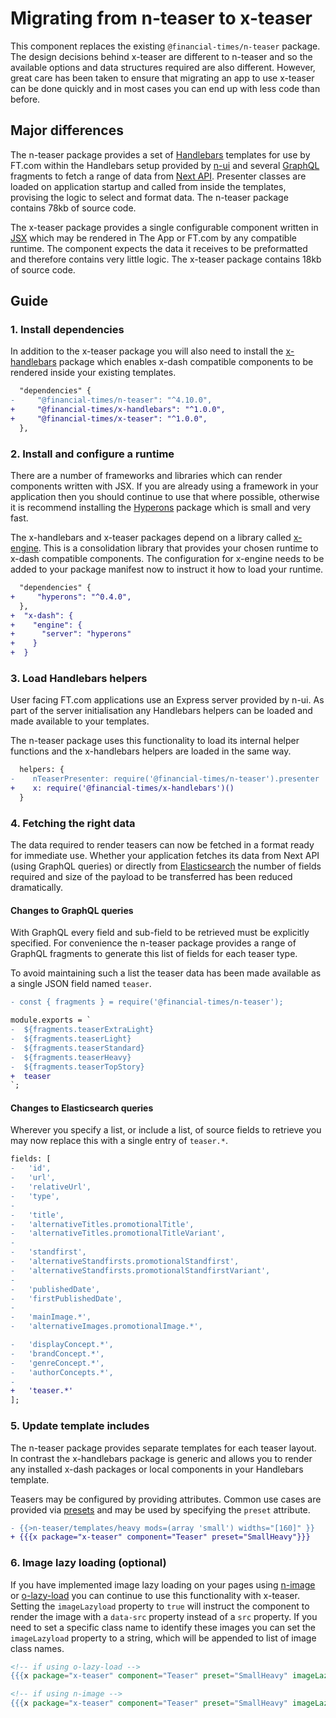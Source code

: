 # Migrating from n-teaser to x-teaser

This component replaces the existing `@financial-times/n-teaser` package. The design decisions behind x-teaser are different to n-teaser and so the available options and data structures required are also different. However, great care has been taken to ensure that migrating an app to use x-teaser can be done quickly and in most cases you can end up with less code than before.


## Major differences

The n-teaser package provides a set of [Handlebars] templates for use by FT.com within the Handlebars setup provided by [n-ui] and several [GraphQL] fragments to fetch a range of data from [Next API]. Presenter classes are loaded on application startup and called from inside the templates, provising the logic to select and format data. The n-teaser package contains 78kb of source code.

The x-teaser package provides a single configurable component written in [JSX] which may be rendered in The App or FT.com by any compatible runtime. The component expects the data it receives to be preformatted and therefore contains very little logic. The x-teaser package contains 18kb of source code.

[Handlebars]: https://handlebarsjs.com/
[n-ui]: https://github.com/Financial-Times/n-ui
[GraphQL]: https://graphql.org/
[Next API]: https://github.com/Financial-Times/next-api
[JSX]: https://jasonformat.com/wtf-is-jsx/


## Guide

### 1. Install dependencies

In addition to the x-teaser package you will also need to install the [x-handlebars] package which enables x-dash compatible components to be rendered inside your existing templates.

```diff
  "dependencies" {
-     "@financial-times/n-teaser": "^4.10.0",
+     "@financial-times/x-handlebars": "^1.0.0",
+     "@financial-times/x-teaser": "^1.0.0",
  },
```

[x-handlebars]: ../../packages/x-handlebars

### 2. Install and configure a runtime

There are a number of frameworks and libraries which can render components written with JSX. If you are already using a framework in your application then you should continue to use that where possible, otherwise it is recommend installing the [Hyperons] package which is small and very fast.

The x-handlebars and x-teaser packages depend on a library called [x-engine]. This is a consolidation library that provides your chosen runtime to x-dash compatible components. The configuration for x-engine needs to be added to your package manifest now to instruct it how to load your runtime.

```diff
  "dependencies" {
+     "hyperons": "^0.4.0",
  },
+  "x-dash": {
+    "engine": {
+      "server": "hyperons"
+    }
+  }
```

[x-engine]: ../../packages/x-engine
[Hyperons]: https://www.npmjs.com/package/hyperons

### 3. Load Handlebars helpers

User facing FT.com applications use an Express server provided by n-ui. As part of the server initialisation any Handlebars helpers can be loaded and made available to your templates.

The n-teaser package uses this functionality to load its internal helper functions and the x-handlebars helpers are loaded in the same way.

```diff
  helpers: {
-    nTeaserPresenter: require('@financial-times/n-teaser').presenter
+    x: require('@financial-times/x-handlebars')()
  }
```

### 4. Fetching the right data

The data required to render teasers can now be fetched in a format ready for immediate use. Whether your application fetches its data from Next API (using GraphQL queries) or directly from [Elasticsearch] the number of fields required and size of the payload to be transferred has been reduced dramatically.

[Elasticsearch]: https://github.com/Financial-Times/next-es-interface/

#### Changes to GraphQL queries

With GraphQL every field and sub-field to be retrieved must be explicitly specified. For convenience the n-teaser package provides a range of GraphQL fragments to generate this list of fields for each teaser type.

To avoid maintaining such a list the teaser data has been made available as a single JSON field named `teaser`.

```diff
- const { fragments } = require('@financial-times/n-teaser');

module.exports = `
-  ${fragments.teaserExtraLight}
-  ${fragments.teaserLight}
-  ${fragments.teaserStandard}
-  ${fragments.teaserHeavy}
-  ${fragments.teaserTopStory}
+  teaser
`;
```

#### Changes to Elasticsearch queries

Wherever you specify a list, or include a list, of source fields to retrieve you may now replace this with a single entry of `teaser.*`.

```diff
fields: [
-   'id',
-   'url',
-   'relativeUrl',
-   'type',
-
-   'title',
-   'alternativeTitles.promotionalTitle',
-   'alternativeTitles.promotionalTitleVariant',
-
-   'standfirst',
-   'alternativeStandfirsts.promotionalStandfirst',
-   'alternativeStandfirsts.promotionalStandfirstVariant',
-
-   'publishedDate',
-   'firstPublishedDate',
-
-   'mainImage.*',
-   'alternativeImages.promotionalImage.*',

-   'displayConcept.*',
-   'brandConcept.*',
-   'genreConcept.*',
-   'authorConcepts.*',
-
+   'teaser.*'
];
```

### 5. Update template includes

The n-teaser package provides separate templates for each teaser layout. In contrast the x-handlebars package is generic and allows you to render any installed x-dash packages or local components in your Handlebars template.

Teasers may be configured by providing attributes. Common use cases are provided via [presets] and may be used by specifying the `preset` attribute.

```diff
- {{>n-teaser/templates/heavy mods=(array 'small') widths="[160]" }}
+ {{{x package="x-teaser" component="Teaser" preset="SmallHeavy"}}}
```

[presets]: ../../components/x-teaser#presets

### 6. Image lazy loading (optional)

If you have implemented image lazy loading on your pages using [n-image] or [o-lazy-load] you can continue to use this functionality with x-teaser. Setting the `imageLazyload` property to `true` will instruct the component to render the image with a `data-src` property instead of a `src` property. If you need to set a specific class name to identify these images you can set the `imageLazyload` property to a string, which will be appended to list of image class names.

```handlebars
<!-- if using o-lazy-load -->
{{{x package="x-teaser" component="Teaser" preset="SmallHeavy" imageLazyLoad="o-lazy-load"}}}

<!-- if using n-image -->
{{{x package="x-teaser" component="Teaser" preset="SmallHeavy" imageLazyLoad="n-image--lazy-loading"}}}
```

[n-image]: https://github.com/Financial-Times/n-image
[o-lazy-load]: https://github.com/Financial-Times/o-lazy-load/
